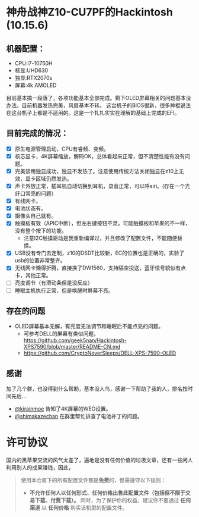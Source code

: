 # 神舟战神Z10-CU7PF的Hackintosh (10.15.6)
## 机器配置：
* CPU:i7-10750H
* 核显:UHD630
* 独显:RTX2070s
* 屏幕:4k AMOLED

目前基本搞一段落了，各项功能基本全部完成。剩下OLED屏幕相关的问题基本没办法。目前机器发热完美，风扇基本不转。
这台机子的BIOS很新，很多神棍说法在这台机子上都是不适用的。这是一个扎扎实实在理解的基础上完成的EFI。

## 目前完成的情况：
- [x] 原生电源管理启动，CPU有睿频、变频。
- [x] 核芯显卡，4K屏幕缩放，解码OK，总体看起来正常，但不清楚性能有没有问题。
- [x] 完美禁用独显成功，独显不发热了。注意使用传统方法关闭独显在z10上无效，显卡区域仍然发热。
- [x] 声卡外放正常，插耳机自动切换到耳机，录音正常，可以呼siri。(存在一个光纤口常亮的问题）
- [x] 有线网卡。
- [x] 电池状态有。
- [x] 摄像头自己就有。
- [x] 触摸板有效（APIC中断），但左右键按钮不灵。可能触摸板和苹果的不一样，没有整个按下的功能。
    * 注意I2C触摸驱动是我重新编译过，并且修改了配置文件，不能随便替换。
- [x] USB没有专门去定制，z10的DSDT比较新，EC的位置也是正确的，实验了usb的位置非常整齐。
- [x] 无线网卡懒得折腾，直接换了DW1560，支持隔空投送，蓝牙信号貌似有点卡，其他正常。
- [ ] 亮度调节（有滑动条但是没反应）
- [ ] 睡眠主机执行正常，但是唤醒时屏幕不亮。

## 存在的问题
* OLED屏幕基本无解，有亮度无法调节和睡眠后不能点亮的问题。
    * 可参考DELL的屏幕有类似问题，https://github.com/geek5nan/Hackintosh-XPS7590/blob/master/README-CN.md
    * https://github.com/CryptoNeverSleeps/DELL-XPS-7590-OLED

## 感谢
加了几个群，也没得到什么帮助，基本没人鸟，感谢一下帮助了我的人，排名按时间先后...
* [@kirainmoe](https://github.com/kirainmoe) 告知了4K屏幕的WEG设置。
* [@shimakazechan](https://github.com/shimakazechan) 在群里帮忙排查了电池补丁的问题。

# 许可协议
国内的黑苹果交流的风气太差了，遍地是没有任何价值的垃圾文章，还有一些闲人利用别人的成果赚钱，因此，
> 使用本仓库下的所有配置文件都是**免费**的，惟需遵守以下规则：
> - **不允许任何人以任何形式、任何价格出售此配置文件（包括但不限于交易下载、付费下载）。** 同时，为了保护你的权益，建议你不要通过 **任何渠道** 以 **任何价格** 购买该机型的配置文件。